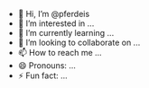 - 👋 Hi, I’m @pferdeis
- 👀 I’m interested in ...
- 🌱 I’m currently learning ...
- 💞️ I’m looking to collaborate on ...
- 📫 How to reach me ...
- 😄 Pronouns: ...
- ⚡ Fun fact: ...

<!---
pferdeis/pferdeis is a ✨ special ✨ repository because its `README.md` (this file) appears on your GitHub profile.
You can click the Preview link to take a look at your changes.
--->
